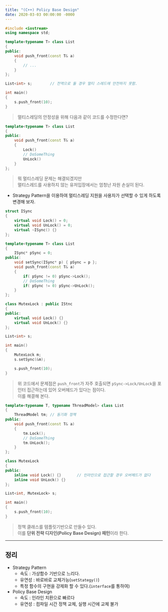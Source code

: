 ```yaml
---
title: "(C++) Policy Base Design"
date: 2020-03-03 00:00:00 -0000
---
```


```cpp
#include <iostream>
using namespace std;

template<typename T> class List
{
public:
    void push_front(const T& a)
    {
        // ...
    }
};

List<int> s;        // 전역으로 둘 경우 멀티 스레드에 안전하지 못함.

int main()
{
    s.push_front(10);
}
```

> 멀티스레딩의 안정성을 위해 다음과 같이 코드를 수정한다면?

```cpp
template<typename T> class List
{
public:
    void push_front(const T& a)
    {
        Lock()
        // DoSomeThing
        UnLock()
    }
};
```

> 뭐 멀티스레딩 문제는 해결되겠지만<br>
> 멀티스레드를 사용하지 않는 유저입장에서는 엄청난 자원 손실이 된다.

* Strategy Pattern을 이용하여 멀티스레딩 지원을 사용자가 선택할 수 있게 하도록 변경해 보자.

```cpp
struct ISync
{
    virtual void Lock() = 0;
    virtual void UnLock() = 0;
    virtual ~ISync() {}
};

template<typename T> class List
{
    ISync* pSync = 0;
public:
    void setSync(ISync* p) { pSync = p };
    void push_front(const T& a)
    {
        if( pSync != 0) pSync->Lock();
        // DoSomeThing
        if( pSync != 0) pSync->UnLock();
    }
};

class MutexLock : public IStnc
{
public:
    virtual void Lock() {}
    virtual void UnLock() {}
};

List<int> s;

int main()
{
    MutexLock m;
    s.setSync(&m);

    s.push_front(10);
}
```

> 위 코드에서 문제점은 `push_front`가 자주 호출되면 `pSync->Lock/UnLock`을 포인터 접근하는데 있어 오버헤드가 있다는 점이다.<br>
> 이를 해결해 본다.

```cpp
template<typename T, typename ThreadModel> class List
{
    ThreadModel tm; // 동기화 정책
public:
    void push_front(const T& a)
    {
        tm.Lock();
        // DoSomeThing
        tm.UnLock();
    }
};

class MutexLock
{
public:
    inline void Lock() {}       // 인라인으로 접근할 경우 오버헤드가 없다
    inline void UnLock() {}
};

List<int, MutexLock> s;

int main()
{
    s.push_front(10);
}
```

> 정책 클래스를 템플릿기반으로 만들수 있다.<br>
> 이를 **단위 전략 디자인(Policy Base Design) 패턴**이라 한다.

---

## 정리

* Strategy Pattern
    - 속도 : 가상함수 기반으로 느리다.
    - 유연성 : 바로바로 교체가능(`setStategy()`)
    - 특정 함수의 구현을 강제화 할 수 있다.(`interface`를 통하여)
* Policy Base Design
    - 속도 : 인라인 치환으로 빠르다
    - 유연성 : 컴파일 시간 정책 교체, 실행 시간에 교체 불가